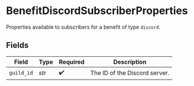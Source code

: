 # BenefitDiscordSubscriberProperties

Properties available to subscribers for a benefit of type `discord`.


## Fields

| Field                         | Type                          | Required                      | Description                   |
| ----------------------------- | ----------------------------- | ----------------------------- | ----------------------------- |
| `guild_id`                    | *str*                         | :heavy_check_mark:            | The ID of the Discord server. |